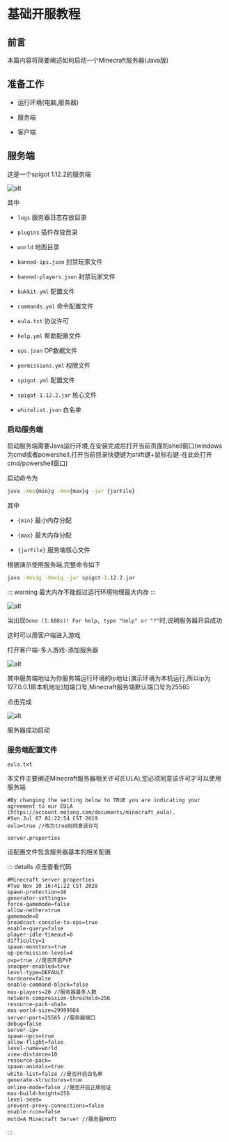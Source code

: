 # 基础开服教程

## 前言

本篇内容将简要阐述如何启动一个Minecraft服务器(Java版)

## 准备工作

- 运行环境(电脑,服务器)  

- 服务端  

- 客户端  

## 服务端

这是一个spigot 1.12.2的服务端

![alt](/resources/Snipaste_2020-11-10_16-28-00.png)

其中

- `logs` 服务器日志存放目录  

- `plugins` 插件存放目录

- `world` 地图目录

- `banned-ips.json` 封禁玩家文件  

- `banned-players.json` 封禁玩家文件  

- `bukkit.yml` 配置文件

- `commands.yml` 命令配置文件

- `eula.txt` 协议许可

- `help.yml` 帮助配置文件

- `ops.json` OP数据文件  

- `permissions.yml` 权限文件

- `spigot.yml` 配置文件

- `spigot-1.12.2.jar` 核心文件

- `whitelist.json` 白名单  

### 启动服务端

启动服务端需要Java运行环境,在安装完成后打开当前页面的shell窗口(windows为cmd或者powershell,打开当前目录快捷键为shift键+鼠标右键-在此处打开cmd/powershell窗口)  

启动命令为

```cmd
java -Xms{min}g -Xmx{max}g -jar {jarFile}
```

其中

- `{min}` 最小内存分配  

- `{max}` 最大内存分配  

- `{jarFile}` 服务端核心文件  

根据演示使用服务端,完整命令如下

```cmd
java -Xms1g -Xmx1g -jar spigot-1.12.2.jar
```

::: warning
最大内存不能超过运行环境物理最大内存
:::

![alt](/resources/Snipaste_2020-11-10_16-41-31.png)

当出现`Done (1.688s)! For help, type "help" or "?"`时,说明服务器开启成功  

这时可以用客户端进入游戏

打开客户端-多人游戏-添加服务器

![alt](/resources/Snipaste_2020-11-10_16-44-12.png)

其中服务端地址为你服务端运行环境的ip地址(演示环境为本机运行,所以ip为127.0.0.1即本机地址)加端口号,Minecraft服务端默认端口号为25565

点击完成

![alt](/resources/Snipaste_2020-11-10_16-46-22.png)

服务器成功启动

### 服务端配置文件

`eula.txt`

本文件主要阐述Minecraft服务器相关许可(EULA),您必须同意该许可才可以使用服务端

```txt{3}
#By changing the setting below to TRUE you are indicating your agreement to our EULA (https://account.mojang.com/documents/minecraft_eula).
#Sun Jul 07 01:22:54 CST 2019
eula=true //改为true则同意该许可
```

`server.properties`

该配置文件包含服务器基本的相关配置

::: details 点击查看代码

```properties
#Minecraft server properties
#Tue Nov 10 16:41:22 CST 2020
spawn-protection=16
generator-settings=
force-gamemode=false
allow-nether=true
gamemode=0
broadcast-console-to-ops=true
enable-query=false
player-idle-timeout=0
difficulty=1
spawn-monsters=true
op-permission-level=4
pvp=true //是否开启PVP
snooper-enabled=true
level-type=DEFAULT
hardcore=false
enable-command-block=false
max-players=20 //服务器最多人数
network-compression-threshold=256
resource-pack-sha1=
max-world-size=29999984
server-port=25565 //服务器端口
debug=false
server-ip=
spawn-npcs=true
allow-flight=false
level-name=world
view-distance=10
resource-pack=
spawn-animals=true
white-list=false //是否开启白名单
generate-structures=true
online-mode=false //是否开启正版验证
max-build-height=256
level-seed=
prevent-proxy-connections=false
enable-rcon=false
motd=A Minecraft Server //服务器MOTD
```

:::
